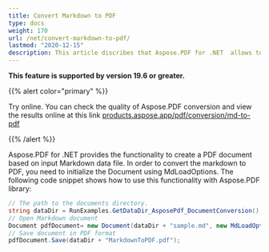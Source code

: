 ```yaml
---
title: Convert Markdown to PDF
type: docs
weight: 170
url: /net/convert-markdown-to-pdf/
lastmod: "2020-12-15"
description: This article discribes that Aspose.PDF for .NET  allows to create a PDF document based on input Markdown data file.
---
```


**This feature is supported by version 19.6 or greater.**

{{% alert color="primary" %}} 

Try online. You can check the quality of Aspose.PDF conversion and view the results online at this link [products.aspose.app/pdf/conversion/md-to-pdf](https://products.aspose.app/pdf/conversion/md-to-pdf)

{{% /alert %}}

Aspose.PDF for .NET  provides the functionality to create a PDF document based on input Markdown data file. In order to convert the markdown to PDF, you need to initialize the Document using MdLoadOptions. The following code snippet shows how to use this functionality with Aspose.PDF library:

```csharp
// The path to the documents directory.
string dataDir = RunExamples.GetDataDir_AsposePdf_DocumentConversion();
// Open Markdown document
Document pdfDocument= new Document(dataDir + "sample.md", new MdLoadOptions());
// Save document in PDF format
pdfDocument.Save(dataDir + "MarkdownToPDF.pdf");
```

